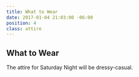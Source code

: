 ```yaml
---
title: What to Wear
date: 2017-01-04 21:03:00 -06:00
position: 4
class: attire
---
```


## What to Wear

The attire for Saturday Night will be dressy-casual. 